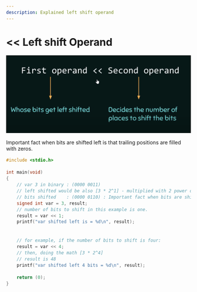 ```yaml
---
description: Explained left shift operand
---
```


# << Left shift Operand

![](<.gitbook/assets/Screen Shot 2022-12-12 at 3.53.13 PM.png>)

Important fact when bits are shifted left is that trailing positions are filled with zeros.

```c
#include <stdio.h>

int main(void)
{
	// var 3 in binary : (0000 0011) 
	// left shifted would be also [3 * 2^1] - multiplied with 2 power of 1 wich is 6.  
	// bits shifted    : (0000 0110) : Important fact when bits are shifted left is that trailing positions are filled with zeros.
	signed int var = 3, result;
	// number of bits to shift in this example is one.
	result = var << 1;
	printf("var shifted left is = %d\n", result);
	
	 
	// for example, if the number of bits to shift is four:
	result = var << 4;
	// then, doing the math [3 * 2^4]
	// result is 48
	printf("var shifted left 4 bits = %d\n", result);

	return (0);
}
 
```
